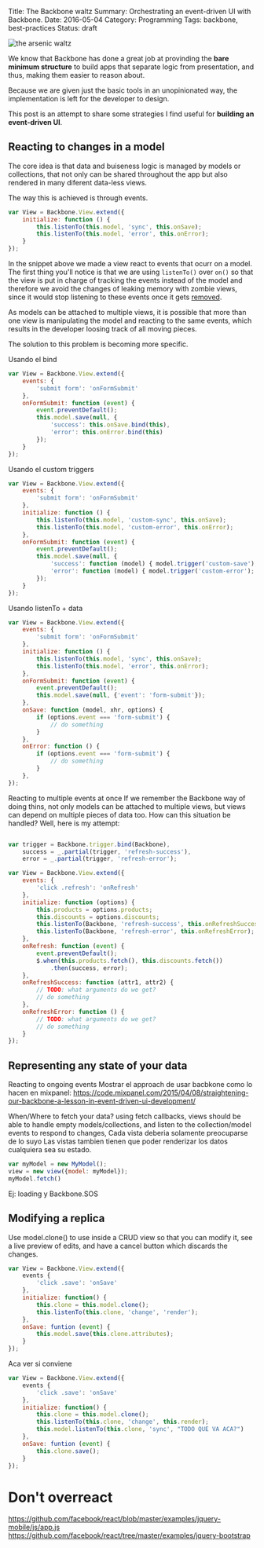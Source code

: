 Title: The Backbone waltz
Summary: Orchestrating an event-driven UI with Backbone.
Date: 2016-05-04
Category: Programming
Tags: backbone, best-practices
Status: draft

![the arsenic waltz](/images/the-arsenic-waltz.jpg "The arsenic waltz")


We know that Backbone has done a great job at provinding the **bare minimum
structure** to build apps that separate logic from presentation, and thus, making them
easier to reason about.

Because we are given just the basic tools in an unopinionated way, the implementation
is left for the developer to design.

This post is an attempt to share some strategies I find useful for **building an
event-driven UI**.

## Reacting to changes in a model

The core idea is that data and buiseness logic is managed by models or collections,
that not only can be shared throughout the app but also rendered in many diferent data-less views.

The way this is achieved is through events.


```js
var View = Backbone.View.extend({
    initialize: function () {
        this.listenTo(this.model, 'sync', this.onSave);
        this.listenTo(this.model, 'error', this.onError);
    }
});
```

In the snippet above we made a view react to events that ocurr on a model.
The first thing you'll notice is that we are using `listenTo()` over `on()`
so that the view is put in charge of tracking the events instead of the model
and therefore we avoid the changes of leaking memory with zombie views, since
it would stop listening to these events once it gets [removed][0].

As models can be attached to multiple views, it is possible that more than one
view is manipulating the model and reacting to the same events, which results
in the developer loosing track of all moving pieces.

The solution to this problem is becoming more specific.

Usando el bind
```js
var View = Backbone.View.extend({
    events: {
        'submit form': 'onFormSubmit'
    },
    onFormSubmit: function (event) {
        event.preventDefault();
        this.model.save(null, {
            'success': this.onSave.bind(this),
            'error': this.onError.bind(this)
        });
    }
});
```

Usando el custom triggers
```js
var View = Backbone.View.extend({
    events: {
        'submit form': 'onFormSubmit'
    },
    initialize: function () {
        this.listenTo(this.model, 'custom-sync', this.onSave);
        this.listenTo(this.model, 'custom-error', this.onError);
    },
    onFormSubmit: function (event) {
        event.preventDefault();
        this.model.save(null, {
            'success': function (model) { model.trigger('custom-save'); },
            'error': function (model) { model.trigger('custom-error'); },
        });
    }
});
```

Usando listenTo + data 
```js
var View = Backbone.View.extend({
    events: {
        'submit form': 'onFormSubmit'
    },
    initialize: function () {
        this.listenTo(this.model, 'sync', this.onSave);
        this.listenTo(this.model, 'error', this.onError);
    },
    onFormSubmit: function (event) {
        event.preventDefault();
        this.model.save(null, {'event': 'form-submit'});
    },
    onSave: function (model, xhr, options) {
        if (options.event === 'form-submit') { 
            // do something
        }
    },
    onError: function () {
        if (options.event === 'form-submit') { 
            // do something
        }
    },
});
```

Reacting to multiple events at once
If we remember the Backbone way of doing thins, not only models can be attached to
multiple views, but views can depend on multiple pieces of data too. How can this
situation be handled? Well, here is my attempt:

```js

var trigger = Backbone.trigger.bind(Backbone),
    success = _.partial(trigger, 'refresh-success'),
    error = _.partial(trigger, 'refresh-error');

var View = Backbone.View.extend({
    events: {
        'click .refresh': 'onRefresh'
    },
    initialize: function (options) {
        this.products = options.products;
        this.discounts = options.discounts;
        this.listenTo(Backbone, 'refresh-success', this.onRefreshSuccess);
        this.listenTo(Backbone, 'refresh-error', this.onRefreshError);
    },
    onRefresh: function (event) {
        event.preventDefault();
        $.when(this.products.fetch(), this.discounts.fetch())
            .then(success, error);
    },
    onRefreshSuccess: function (attr1, attr2) {
        // TODO: what arguments do we get?
        // do something
    },
    onRefreshError: function () {
        // TODO: what arguments do we get?
        // do something
    }
});
```

## Representing any state of your data
Reacting to ongoing events
Mostrar el approach de usar bacbkone como lo hacen en mixpanel:
https://code.mixpanel.com/2015/04/08/straightening-our-backbone-a-lesson-in-event-driven-ui-development/

When/Where to fetch your data?
using fetch callbacks, views should be able to handle empty models/collections, and listen to 
the collection/model events to respond to changes, 
Cada vista deberia solamente preocuparse de lo suyo
Las vistas tambien tienen que poder renderizar los datos cualquiera sea su estado.
```javascript
var myModel = new MyModel();
view = new view({model: myModel});
myModel.fetch()
```

Ej: loading y Backbone.SOS


## Modifying a replica

Use model.clone() to use inside a CRUD view so that you can modify it, see a live preview of edits, and have a cancel button which discards
the changes.

```javascript
var View = Backbone.View.extend({
    events {
        'click .save': 'onSave'
    },
    initialize: function() {
        this.clone = this.model.clone();
        this.listenTo(this.clone, 'change', 'render');
    },
    onSave: funtion (event) {
        this.model.save(this.clone.attributes);
    }
});
```

Aca ver si conviene

```javascript
var View = Backbone.View.extend({
    events {
        'click .save': 'onSave'
    },
    initialize: function() {
        this.clone = this.model.clone();
        this.listenTo(this.clone, 'change', this.render);
        this.model.listenTo(this.clone, 'sync', "TODO QUE VA ACA?")
    },
    onSave: funtion (event) {
        this.clone.save();
    }
});
```

# Don't overreact
https://github.com/facebook/react/blob/master/examples/jquery-mobile/js/app.js
https://github.com/facebook/react/tree/master/examples/jquery-bootstrap

[0]: http://backbonejs.org/#View-remove "View remove()"

